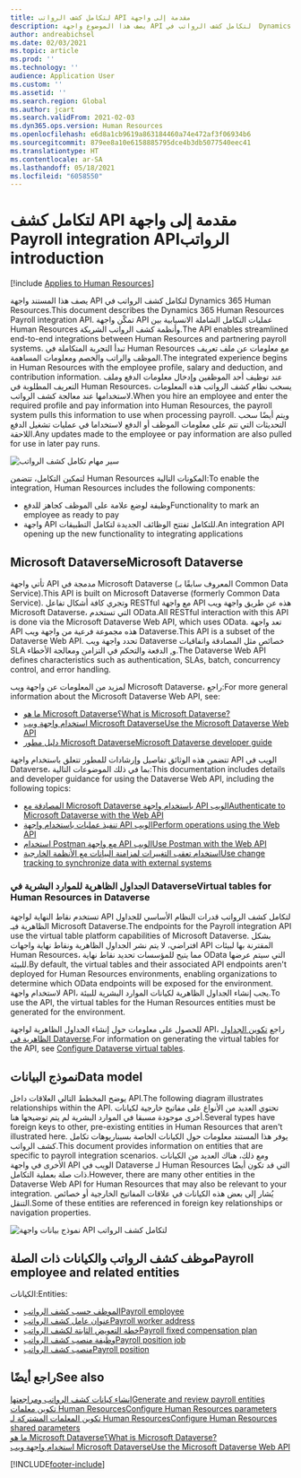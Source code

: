 ```yaml
---
title: ‏‫مقدمة إلى واجهة API لتكامل كشف الرواتب
description: يصف هذا الموضوع واجهة API لتكامل كشف الرواتب في  Dynamics 365 Human Resources.
author: andreabichsel
ms.date: 02/03/2021
ms.topic: article
ms.prod: ''
ms.technology: ''
audience: Application User
ms.custom: ''
ms.assetid: ''
ms.search.region: Global
ms.author: jcart
ms.search.validFrom: 2021-02-03
ms.dyn365.ops.version: Human Resources
ms.openlocfilehash: e6d8a1cb9619a863184460a74e472af3f06934b6
ms.sourcegitcommit: 879ee8a10e6158885795dce4b3db5077540eec41
ms.translationtype: HT
ms.contentlocale: ar-SA
ms.lasthandoff: 05/18/2021
ms.locfileid: "6058550"
---
```

# <a name="payroll-integration-api-introduction"></a><span data-ttu-id="bcae1-103">‏‫مقدمة إلى واجهة API لتكامل كشف الرواتب</span><span class="sxs-lookup"><span data-stu-id="bcae1-103">Payroll integration API introduction</span></span>

[!include [Applies to Human Resources](../includes/applies-to-hr.md)]

<span data-ttu-id="bcae1-104">يصف هذا المستند واجهة API لتكامل كشف الرواتب في  Dynamics 365 Human Resources.</span><span class="sxs-lookup"><span data-stu-id="bcae1-104">This document describes the Dynamics 365 Human Resources Payroll integration API.</span></span> <span data-ttu-id="bcae1-105">تمكّن واجهة API عمليات التكامل الشاملة الانسيابية بين Human Resources وأنظمة كشف الرواتب الشريكة.</span><span class="sxs-lookup"><span data-stu-id="bcae1-105">The API enables streamlined end-to-end integrations between Human Resources and partnering payroll systems.</span></span> <span data-ttu-id="bcae1-106">تبدأ التجربة المتكاملة في Human Resources مع معلومات عن ملف تعريف الموظف والراتب والخصم ومعلومات المساهمة.</span><span class="sxs-lookup"><span data-stu-id="bcae1-106">The integrated experience begins in Human Resources with the employee profile, salary and deduction, and contribution information.</span></span> <span data-ttu-id="bcae1-107">عند توظيف أحد الموظفين وإدخال معلومات الدفع وملف التعريف المطلوبة في Human Resources، يسحب نظام كشف الرواتب هذه المعلومات لاستخدامها عند معالجة كشف الرواتب.</span><span class="sxs-lookup"><span data-stu-id="bcae1-107">When you hire an employee and enter the required profile and pay information into Human Resources, the payroll system pulls this information to use when processing payroll.</span></span> <span data-ttu-id="bcae1-108">ويتم أيضًا سحب التحديثات التي تتم على معلومات الموظف أو الدفع لاستخداما في عمليات تشغيل الدفع اللاحقة.</span><span class="sxs-lookup"><span data-stu-id="bcae1-108">Any updates made to the employee or pay information are also pulled for use in later pay runs.</span></span>

![‏‫سير مهام تكامل كشف الرواتب](media/hr-admin-integration-payroll-api-introduction-flow.png)

<span data-ttu-id="bcae1-110">لتمكين التكامل، تتضمن Human Resources المكونات التالية:</span><span class="sxs-lookup"><span data-stu-id="bcae1-110">To enable the integration, Human Resources includes the following components:</span></span>

- <span data-ttu-id="bcae1-111">وظيفة لوضع علامة على الموظف كجاهز للدفع</span><span class="sxs-lookup"><span data-stu-id="bcae1-111">Functionality to mark an employee as ready to pay</span></span>
- <span data-ttu-id="bcae1-112">واجهة API للتكامل تفتتح الوظائف الجديدة لتكامل التطبيقات.</span><span class="sxs-lookup"><span data-stu-id="bcae1-112">An integration API opening up the new functionality to integrating applications</span></span>

## <a name="microsoft-dataverse"></a><span data-ttu-id="bcae1-113">Microsoft Dataverse</span><span class="sxs-lookup"><span data-stu-id="bcae1-113">Microsoft Dataverse</span></span>

<span data-ttu-id="bcae1-114">تأتي واجهة API مدمجة في Microsoft Dataverse (المعروف سابقًا بـ Common Data Service).</span><span class="sxs-lookup"><span data-stu-id="bcae1-114">This API is built on Microsoft Dataverse (formerly Common Data Service).</span></span> <span data-ttu-id="bcae1-115">وتجري كافة أشكال تفاعل RESTful مع واجهة API هذه عن طريق واجهة ويب Microsoft Dataverse، التي تستخدم OData.</span><span class="sxs-lookup"><span data-stu-id="bcae1-115">All RESTful interaction with this API is done via the Microsoft Dataverse Web API, which uses OData.</span></span> <span data-ttu-id="bcae1-116">تعد واجهة API هذه مجموعة فرعية من واجهة ويب Dataverse.</span><span class="sxs-lookup"><span data-stu-id="bcae1-116">This API is a subset of the Dataverse Web API.</span></span> <span data-ttu-id="bcae1-117">تحدد واجهة ويب Dataverse خصائص مثل المصادقة واتفاقيات SLA و, الدفعة والتحكم في التزامن ومعالجة الأخطاء.</span><span class="sxs-lookup"><span data-stu-id="bcae1-117">The Dataverse Web API defines characteristics such as authentication, SLAs, batch, concurrency control, and error handling.</span></span>

<span data-ttu-id="bcae1-118">لمزيد من المعلومات عن واجهة ويب Microsoft Dataverse، راجع:</span><span class="sxs-lookup"><span data-stu-id="bcae1-118">For more general information about the Microsoft Dataverse Web API, see:</span></span>

- [<span data-ttu-id="bcae1-119">ما هو Microsoft Dataverse؟</span><span class="sxs-lookup"><span data-stu-id="bcae1-119">What is Microsoft Dataverse?</span></span>](/powerapps/maker/data-platform/data-platform-intro)
- [<span data-ttu-id="bcae1-120">استخدام واجهة ويب Microsoft Dataverse</span><span class="sxs-lookup"><span data-stu-id="bcae1-120">Use the Microsoft Dataverse Web API</span></span>](/powerapps/developer/data-platform/webapi/overview)
- [<span data-ttu-id="bcae1-121">دليل مطور Microsoft Dataverse</span><span class="sxs-lookup"><span data-stu-id="bcae1-121">Microsoft Dataverse developer guide</span></span>](/powerapps/developer/data-platform)

<span data-ttu-id="bcae1-122">تتضمن هذه الوثائق تفاصيل وإرشادات للمطور تتعلق باستخدام واجهة API الويب في Dataverse، بما في ذلك الموضوعات التالية:</span><span class="sxs-lookup"><span data-stu-id="bcae1-122">This documentation includes details and developer guidance for using the Dataverse Web API, including the following topics:</span></span>

- [<span data-ttu-id="bcae1-123">المصادقة مع Microsoft Dataverse باستخدام واجهة API‎ الويب</span><span class="sxs-lookup"><span data-stu-id="bcae1-123">Authenticate to Microsoft Dataverse with the Web API</span></span>](/powerapps/developer/data-platform/webapi/authenticate-web-api)
- [<span data-ttu-id="bcae1-124">تنفيذ عمليات باستخدام واجهة API‎ الويب</span><span class="sxs-lookup"><span data-stu-id="bcae1-124">Perform operations using the Web API</span></span>](/powerapps/developer/data-platform/webapi/perform-operations-web-api)
- [<span data-ttu-id="bcae1-125">استخدام Postman مع واجهة API‎ الويب</span><span class="sxs-lookup"><span data-stu-id="bcae1-125">Use Postman with the Web API</span></span>](/powerapps/developer/data-platform/webapi/use-postman-web-api)
- [<span data-ttu-id="bcae1-126">استخدام تعقب التغييرات لمزامنة البيانات مع الأنظمة الخارجية</span><span class="sxs-lookup"><span data-stu-id="bcae1-126">Use change tracking to synchronize data with external systems</span></span>](/powerapps/developer/data-platform/use-change-tracking-synchronize-data-external-systems)

### <a name="virtual-tables-for-human-resources-in-dataverse"></a><span data-ttu-id="bcae1-127">الجداول الظاهرية للموارد البشرية في Dataverse</span><span class="sxs-lookup"><span data-stu-id="bcae1-127">Virtual tables for Human Resources in Dataverse</span></span>

<span data-ttu-id="bcae1-128">تستخدم نقاط النهاية لواجهة API لتكامل كشف الرواتب قدرات النظام الأساسي للجداول الظاهرية فيـ Microsoft Dataverse.</span><span class="sxs-lookup"><span data-stu-id="bcae1-128">The endpoints for the Payroll integration API use the virtual table platform capabilities of Microsoft Dataverse.</span></span> <span data-ttu-id="bcae1-129">بشكل افتراضي، لا يتم نشر الجداول الظاهرية ونقاط نهاية واجهات API المقترنة بها لبيئات Human Resources، مما يتيح للمؤسسات تحديد نقاط نهاية OData التي سيتم عرضها للبيئة.</span><span class="sxs-lookup"><span data-stu-id="bcae1-129">By default, the virtual tables and their associated API endpoints aren't deployed for Human Resources environments, enabling organizations to determine which OData endpoints will be exposed for the environment.</span></span> <span data-ttu-id="bcae1-130">لاستخدام واجهة API، يجب إنشاء الجداول الظاهرية لكيانات الموارد البشرية للبيئة.</span><span class="sxs-lookup"><span data-stu-id="bcae1-130">To use the API, the virtual tables for the Human Resources entities must be generated for the environment.</span></span>

<span data-ttu-id="bcae1-131">للحصول على معلومات حول إنشاء الجداول الظاهرية لواجهة API، راجع [تكوين الجداول الظاهرية في Dataverse](./hr-admin-integration-common-data-service-virtual-entities.md).</span><span class="sxs-lookup"><span data-stu-id="bcae1-131">For information on generating the virtual tables for the API, see [Configure Dataverse virtual tables](./hr-admin-integration-common-data-service-virtual-entities.md).</span></span>

## <a name="data-model"></a><span data-ttu-id="bcae1-132">نموذج البيانات</span><span class="sxs-lookup"><span data-stu-id="bcae1-132">Data model</span></span>

<span data-ttu-id="bcae1-133">يوضح المخطط التالي العلاقات داخل API.</span><span class="sxs-lookup"><span data-stu-id="bcae1-133">The following diagram illustrates relationships within the API.</span></span> <span data-ttu-id="bcae1-134">تحتوي العديد من الأنواع على مفاتيح خارجية لكيانات أخرى موجودة مسبقا في الموارد البشرية لم يتم توضيحها هنا.</span><span class="sxs-lookup"><span data-stu-id="bcae1-134">Several types have foreign keys to other, pre-existing entities in Human Resources that aren't illustrated here.</span></span> <span data-ttu-id="bcae1-135">يوفر هذا المستند معلومات حول الكيانات الخاصة بسيناريوهات تكامل كشف الرواتب.</span><span class="sxs-lookup"><span data-stu-id="bcae1-135">This document provides information on entities that are specific to payroll integration scenarios.</span></span> <span data-ttu-id="bcae1-136">ومع ذلك، هناك العديد من الكيانات الأخرى في واجهة API الويب في Dataverse لـ Human Resources التي قد تكون أيضًا ذات صلة بعملية التكامل.</span><span class="sxs-lookup"><span data-stu-id="bcae1-136">However, there are many other entities in the Dataverse Web API for Human Resources that may also be relevant to your integration.</span></span> <span data-ttu-id="bcae1-137">يُشار إلى بعض هذه الكيانات في علاقات المفاتيح الخارجية أو خصائص التنقل.</span><span class="sxs-lookup"><span data-stu-id="bcae1-137">Some of these entities are referenced in foreign key relationships or navigation properties.</span></span>

![نموذج بيانات واجهة API لتكامل كشف الرواتب](media/hr-admin-payroll-api-data-model.png)

## <a name="payroll-employee-and-related-entities"></a><span data-ttu-id="bcae1-139">موظف كشف الرواتب والكيانات ذات الصلة</span><span class="sxs-lookup"><span data-stu-id="bcae1-139">Payroll employee and related entities</span></span>

<span data-ttu-id="bcae1-140">الكيانات:</span><span class="sxs-lookup"><span data-stu-id="bcae1-140">Entities:</span></span>

- [<span data-ttu-id="bcae1-141">الموظف حسب كشف الرواتب</span><span class="sxs-lookup"><span data-stu-id="bcae1-141">Payroll employee</span></span>](hr-admin-integration-payroll-api-payroll-employee.md)
- [<span data-ttu-id="bcae1-142">عنوان عامل كشف الرواتب</span><span class="sxs-lookup"><span data-stu-id="bcae1-142">Payroll worker address</span></span>](hr-admin-integration-payroll-api-payroll-worker-address.md)
- [<span data-ttu-id="bcae1-143">خطة التعويض الثابتة لكشف الرواتب</span><span class="sxs-lookup"><span data-stu-id="bcae1-143">Payroll fixed compensation plan</span></span>](hr-admin-integration-ats-api-recruiting-request-education.md)
- [<span data-ttu-id="bcae1-144">وظيفة منصب كشف الرواتب</span><span class="sxs-lookup"><span data-stu-id="bcae1-144">Payroll position job</span></span>](hr-admin-integration-payroll-api-payroll-position-job.md)
- [<span data-ttu-id="bcae1-145">منصب كشف الرواتب</span><span class="sxs-lookup"><span data-stu-id="bcae1-145">Payroll position</span></span>](hr-admin-integration-payroll-api-payroll-position.md)

## <a name="see-also"></a><span data-ttu-id="bcae1-146">راجع أيضًا</span><span class="sxs-lookup"><span data-stu-id="bcae1-146">See also</span></span>

[<span data-ttu-id="bcae1-147">إنشاء كيانات كشف الرواتب ومراجعتها</span><span class="sxs-lookup"><span data-stu-id="bcae1-147">Generate and review payroll entities</span></span>](hr-admin-integration-payroll-api-generate-review-entities.md)<br>
[<span data-ttu-id="bcae1-148">تكوين معلمات Human Resources</span><span class="sxs-lookup"><span data-stu-id="bcae1-148">Configure Human Resources parameters</span></span>](hr-setup-parameters.md)<br>
[<span data-ttu-id="bcae1-149">تكوين المعلمات المشتركة لـ Human Resources</span><span class="sxs-lookup"><span data-stu-id="bcae1-149">Configure Human Resources shared parameters</span></span>](hr-setup-shared-parameters.md)<br>
[<span data-ttu-id="bcae1-150">ما هو Microsoft Dataverse؟</span><span class="sxs-lookup"><span data-stu-id="bcae1-150">What is Microsoft Dataverse?</span></span>](/powerapps/maker/data-platform/data-platform-intro)<br>
[<span data-ttu-id="bcae1-151">استخدام واجهة ويب Microsoft Dataverse</span><span class="sxs-lookup"><span data-stu-id="bcae1-151">Use the Microsoft Dataverse Web API</span></span>](/powerapps/developer/data-platform/webapi/overview)<br>

[!INCLUDE[footer-include](../includes/footer-banner.md)]